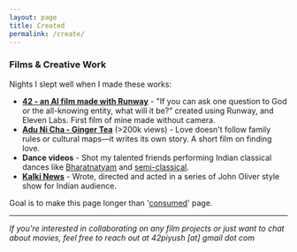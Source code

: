```yaml
---
layout: page
title: Created
permalink: /create/
---
```


### Films & Creative Work

Nights I slept well when I made these works:

- **[42 - an AI film made with Runway](https://youtu.be/_baZAf1MIjs)** - "If you can ask one question to God or the all-knowing entity, what will it be?" created using Runway, and Eleven Labs. First film of mine made without camera. 
- **[Adu Ni Cha - Ginger Tea](https://www.youtube.com/watch?v=l87Y35H2XRE)**  (>200k views) - Love doesn't follow family rules or cultural maps—it writes its own story. A short film on finding love.
- **Dance videos** - Shot my talented friends performing Indian classical dances like [Bharatnatyam](https://www.youtube.com/watch?v=bHui4yIOACI) and [semi-classical](https://www.youtube.com/watch?v=WSQmnPxrkK4).
- **[Kalki News](https://youtu.be/8T0qC74lA9I)** - Wrote, directed and acted in a series of John Oliver style show for Indian audience.

Goal is to make this page longer than '[consumed](https://piyush42.github.io/hello/goodreads/)' page.

---

*If you're interested in collaborating on any film projects or just want to chat about movies, feel free to reach out at 42piyush [at] gmail dot com*
